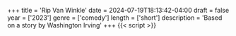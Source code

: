 +++
title = 'Rip Van Winkle'
date = 2024-07-19T18:13:42-04:00
draft = false
year = ['2023']
genre = ['comedy']
length = ['short']
description = 'Based on a story by Washington Irving'
+++
{{< script >}}